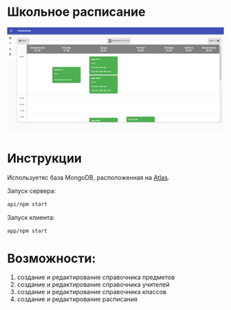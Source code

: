 # Школьное расписание 

![Example](https://github.com/hirurg-lybitel/School-schedule/blob/master/Example/example.png)

# Инструкции
Используетяс база MongoDB, расположенная на [Atlas](https://cloud.mongodb.com/v2/60b3ae2ddea3c44b104940d6#clusters).

Запуск сервера:
```bash
api/npm start
```

Запуск клиента:
```bash
app/npm start
```

# Возможности:
1. создание и редактирование справочника предметов
2. создание и редактирование справочника учителей
3. создание и редактирование справочника классов
4. создание и редактирование расписания
